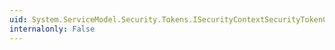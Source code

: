 ```yaml
---
uid: System.ServiceModel.Security.Tokens.ISecurityContextSecurityTokenCache.GetContext(System.Xml.UniqueId,System.Xml.UniqueId)
internalonly: False
---
```

